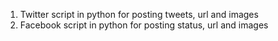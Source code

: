 1. Twitter script in python for posting tweets, url and images
2. Facebook script in python for posting status, url and images
